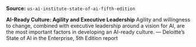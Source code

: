 **Source:** `us-ai-institute-state-of-ai-fifth-edition`

**AI-Ready Culture: Agility and Executive Leadership**
Agility and willingness to change, combined with executive leadership around a vision for AI, are the most important factors in developing an AI-ready culture.
— Deloitte’s State of AI in the Enterprise, 5th Edition report
